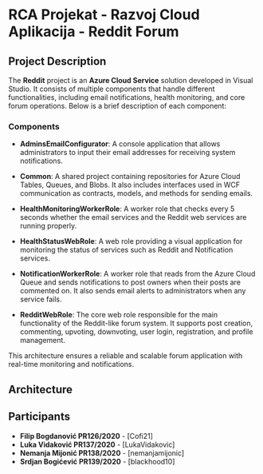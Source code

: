 # RCA Projekat - Razvoj Cloud Aplikacija - Reddit Forum

## Project Description

The **Reddit** project is an **Azure Cloud Service** solution developed in Visual Studio. It consists of multiple components that handle different functionalities, including email notifications, health monitoring, and core forum operations. Below is a brief description of each component:

### Components

- **AdminsEmailConfigurator**: A console application that allows administrators to input their email addresses for receiving system notifications.

- **Common**: A shared project containing repositories for Azure Cloud Tables, Queues, and Blobs. It also includes interfaces used in WCF communication as contracts, models, and methods for sending emails.

- **HealthMonitoringWorkerRole**: A worker role that checks every 5 seconds whether the email services and the Reddit web services are running properly.

- **HealthStatusWebRole**: A web role providing a visual application for monitoring the status of services such as Reddit and Notification services.

- **NotificationWorkerRole**: A worker role that reads from the Azure Cloud Queue and sends notifications to post owners when their posts are commented on. It also sends email alerts to administrators when any service fails.

- **RedditWebRole**: The core web role responsible for the main functionality of the Reddit-like forum system. It supports post creation, commenting, upvoting, downvoting, user login, registration, and profile management.

This architecture ensures a reliable and scalable forum application with real-time monitoring and notifications.

## Architecture

## Participants

- **Filip Bogdanović PR126/2020** - [Cofi21]
- **Luka Vidaković PR137/2020** - [LukaVidakovic]
- **Nemanja Mijonić PR138/2020** - [nemanjamijonic]
- **Srdjan Bogićević PR139/2020** - [blackhood10]
